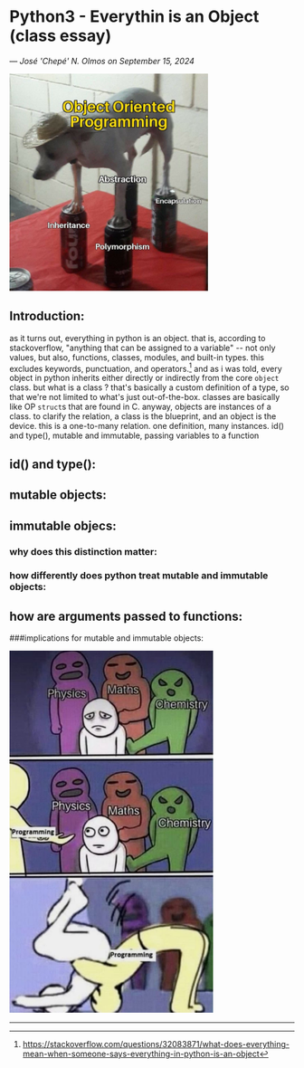 <!--
Instructions:
""" Write a blog post about everything you just learned / this project is covering. Your blog post should be articulated this way (one paragraph per item):

    introduction
    id and type
    mutable objects
    immutable objects
    why does it matter and how differently does Python treat mutable and immutable objects
    how arguments are passed to functions and what does that imply for mutable and immutable objects

Your posts should have many code/output examples to illustrate what you are explaining, and at least one picture, at the top. Publish your blog post on Medium or LinkedIn, and share it at least on LinkedIn."""
-->

# Python3 - Everythin is an Object (class essay)
&mdash; _Jos&eacute; 'Chep&eacute;' N. Olmos on September 15, 2024_

<img src="./assets/oop-core-pillars.jpg" height="384"/>

## Introduction:
<!--
from the project objectives:
"""
what is an object
difference between a class and an object or instance
difference between immutable object and mutable object
built-in mutable and immutable types
what is a reference
what is an assignment
what is an alias
how to know if two variables are identical
how to know if two variables are linked to the same object
how to display the variable identifier (which is the memory address in the cpython implementation)
"""
-->
as it turns out, everything in python is an object. that is, according to stackoverflow, "anything that can be assigned to a variable" -- not only values, but also, functions, classes, modules, and built-in types. this excludes keywords, punctuation, and operators.[^1] and as i was told, every object in python inherits either directly or indirectly from the core `object` class. but what is a class ? that's basically a custom definition of a type, so that we're not limited to what's just out-of-the-box. classes are basically like OP `struct`s that are found in C. anyway, objects are instances of a class. to clarify the relation, a class is the blueprint, and an object is the device. this is a one-to-many relation. one definition, many instances.
id() and type(), mutable and immutable, passing variables to a function

## id() and type():
<!--
-->

## mutable objects:
<!--
-->

## immutable objecs:
<!--
-->

###	why does this distinction matter:
<!--
-->

###	how differently does python treat mutable and immutable objects:
<!--
-->

## how are arguments passed to functions:
<!--
-->

###implications for mutable and immutable objects:

<img src="./assets/perhaps-programming.jpg" height="640"/>

----

[^1]: https://stackoverflow.com/questions/32083871/what-does-everything-mean-when-someone-says-everything-in-python-is-an-object
